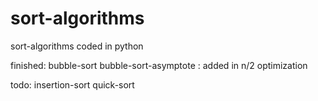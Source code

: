 # sort-algorithms
sort-algorithms coded in python

finished:
bubble-sort
bubble-sort-asymptote : added in n/2 optimization

todo:
insertion-sort
quick-sort
